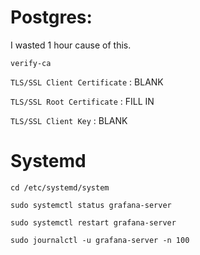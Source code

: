 # Postgres:

I wasted 1 hour cause of this.

`verify-ca`

`TLS/SSL Client Certificate` : BLANK

`TLS/SSL Root Certificate` : FILL IN

`TLS/SSL Client Key` : BLANK

# Systemd

`cd /etc/systemd/system`

`sudo systemctl status grafana-server`

`sudo systemctl restart grafana-server`

`sudo journalctl -u grafana-server -n 100`
